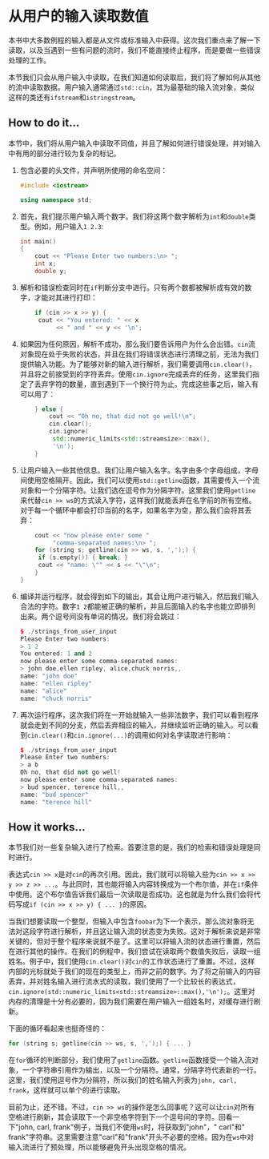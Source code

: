 # 从用户的输入读取数值

本书中大多数例程的输入都是从文件或标准输入中获得。这次我们重点来了解一下读取，以及当遇到一些有问题的流时，我们不能直接终止程序，而是要做一些错误处理的工作。

本节我们只会从用户输入中读取，在我们知道如何读取后，我们将了解如何从其他的流中读取数据。用户输入通常通过`std::cin`，其为最基础的输入流对象，类似这样的类还有`ifstream`和`istringstream`。

## How to do it...

本节中，我们将从用户输入中读取不同值，并且了解如何进行错误处理，并对输入中有用的部分进行较为复杂的标记。

1. 包含必要的头文件，并声明所使用的命名空间：

   ```c++
   #include <iostream>

   using namespace std;
   ```

2. 首先，我们提示用户输入两个数字。我们将这两个数字解析为`int`和`double`类型。例如，用户输入`1 2.3`:

   ```c++
   int main()
   {
       cout << "Please Enter two numbers:\n> ";
       int x;
       double y;
   ```

3. 解析和错误检查同时在`if`判断分支中进行。只有两个数都被解析成有效的数字，才能对其进行打印：

   ```c++
       if (cin >> x >> y) {
       	cout << "You entered: " << x
       		 << " and " << y << '\n';
   ```

4. 如果因为任何原因，解析不成功，那么我们要告诉用户为什么会出错。`cin`流对象现在处于失败的状态，并且在我们将错误状态进行清理之前，无法为我们提供输入功能。为了能够对新的输入进行解析，我们需要调用`cin.clear()`，并且将之前接受到的字符丢弃。使用`cin.ignore`完成丢弃的任务，这里我们指定了丢弃字符的数量，直到遇到下一个换行符为止。完成这些事之后，输入有可以用了：

   ```c++
       } else {
           cout << "Oh no, that did not go well!\n";
           cin.clear();
           cin.ignore(
           	std::numeric_limits<std::streamsize>::max(),
           	'\n');
       }
   ```

5. 让用户输入一些其他信息。我们让用户输入名字。名字由多个字母组成，字母间使用空格隔开。因此，我们可以使用`std::getline`函数，其需要传入一个流对象和一个分隔字符。让我们选在逗号作为分隔字符。这里我们使用`getline`来代替`cin >> ws`的方式读入字符，这样我们就能丢弃在名字前的所有空格。对于每一个循环中都会打印当前的名字，如果名字为空，那么我们会将其丢弃：

   ```c++ 
       cout << "now please enter some "
       		"comma-separated names:\n> ";
       for (string s; getline(cin >> ws, s, ',');) {
       	if (s.empty()) { break; }
       	cout << "name: \"" << s << "\"\n";
       }
   }
   ```

6. 编译并运行程序，就会得到如下的输出，其会让用户进行输入，然后我们输入合法的字符。数字`1 2`都能被正确的解析，并且后面输入的名字也能立即排列出来。两个逗号间没有单词的情况，我们将会跳过：

   ```c++
   $ ./strings_from_user_input
   Please Enter two numbers:
   > 1 2
   You entered: 1 and 2
   now please enter some comma-separated names:
   > john doe,ellen ripley, alice,chuck norris,,
   name: "john doe"
   name: "ellen ripley"
   name: "alice"
   name: "chuck norris"
   ```

7. 再次运行程序，这次我们将在一开始就输入一些非法数字，我们可以看到程序就会走到不同的分支，然后丢弃相应的输入，并继续监听正确的输入。可以看到`cin.clear()`和`cin.ignore(...)`的调用如何对名字读取进行影响：

   ```c++
   $ ./strings_from_user_input
   Please Enter two numbers:
   > a b
   Oh no, that did not go well!
   now please enter some comma-separated names:
   > bud spencer, terence hill,,
   name: "bud spencer"
   name: "terence hill"
   ```

## How it works...

本节我们对一些复杂输入进行了检索。首要注意的是，我们的检索和错误处理是同时进行。

表达式`cin >> x`是对`cin`的再次引用。因此，我们就可以将输入些为`cin >> x >> y >> z >> ...`。与此同时，其也能将输入内容转换成为一个布尔值，并在`if`条件中使用。这个布尔值告诉我们最后一次读取是否成功。这也就是为什么我们会将代码写成`if (cin >> x >> y) { ... }`的原因。

当我们想要读取一个整型，但输入中包含`foobar`为下一个表示，那么流对象将无法对这段字符进行解析，并且这让输入流的状态变为失败。这对于解析来说是非常关键的，但对于整个程序来说就不是了。这里可以将输入流的状态进行重置，然后在进行其他的操作。在我们的例程中，我们尝试在读取两个数值失败后，读取一组姓名。例子中，我们使用`cin.clear()`对`cin`的工作状态进行了重置。不过，这样内部的光标就处于我们的现在的类型上，而非之前的数字。为了将之前输入的内容丢弃，并对姓名输入进行流水式的读取，我们使用了一个比较长的表达式，`  cin.ignore(std::numeric_limits<std::streamsize>::max(),'\n');`。这里对内存的清理是十分有必要的，因为我们需要在用户输入一组姓名时，对缓存进行刷新。

下面的循环看起来也挺奇怪的：

```c++
for (string s; getline(cin >> ws, s, ',');) { ... }
```

在`for`循环的判断部分，我们使用了`getline`函数。`getline`函数接受一个输入流对象，一个字符串引用作为输出，以及一个分隔符。通常，分隔字符代表新的一行。这里，我们使用逗号作为分隔符，所以我们的姓名输入列表为`john, carl, frank`，这样就可以单个的进行读取。

目前为止，还不错。不过，`cin >> ws`的操作是怎么回事呢？这可以让`cin`对所有空格进行刷新，其会读取下一个非空格字符到下一个逗号间的字符。回看一下"john, carl, frank"例子，当我们不使用`ws`时，将获取到"john"，" carl"和" frank"字符串。这里需要注意"carl"和"frank"开头不必要的空格。因为在`ws`中对输入流进行了预处理，所以能够避免开头出现空格的情况。